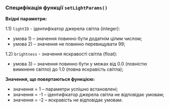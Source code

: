 ### Специфікація функції `setLightParams()`
**Вхідні параметри:**

1.1) `lightID` -  ідентифікатор джерела світла (integer):
- умова 1) – значення повинно бути додатнім цілим числом;
- умова 2) – значення не повинно перевищувати 99;
  
1.2) `brightness` - значення яскравості світла (float):
- умова 3) – значення повинно бути у межах від 0.0 (повністю вимкнене світло) до 1.0 (повна яскравість світла);
  
**Значення, що повертаються функцією:**
- значення = 1 – параметри успішно встановлені;
- значення = -1 – ідентифікатор джерела світла не відповідає умовам;
- значення = -2 – яскравість не відповідає умовам.
